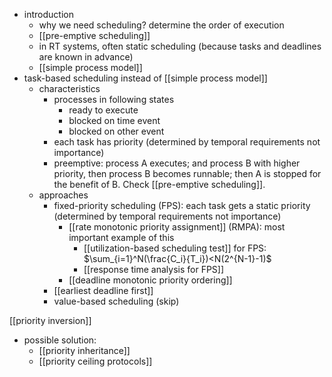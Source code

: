 - introduction
	- why we need scheduling? determine the order of execution
	- [[pre-emptive scheduling]]
	- in RT systems, often static scheduling (because tasks and deadlines are known in advance)
	- [[simple process model]]
- task-based scheduling instead of [[simple process model]] 
	- characteristics
		- processes in following states
			- ready to execute
			- blocked on time event
			- blocked on other event
		- each task has priority (determined by temporal requirements not importance)
		- preemptive: process A executes; and process B with higher priority, then process B becomes runnable; then A is stopped for the benefit of B. Check [[pre-emptive scheduling]]. 
	- approaches
		- fixed-priority scheduling (FPS): each task gets a static priority (determined by temporal requirements not importance)
			- [[rate monotonic priority assignment]]  (RMPA): most important example of this
				- [[utilization-based scheduling test]] for FPS: $\sum_{i=1}^N(\frac{C_i}{T_i})<N(2^{N-1}-1)$
				- [[response time analysis for FPS]]
			- [[deadline monotonic priority ordering]]
		- [[earliest deadline first]]
		- value-based scheduling (skip)

[[priority inversion]]
- possible solution: 
	- [[priority inheritance]]
	- [[priority ceiling protocols]]
